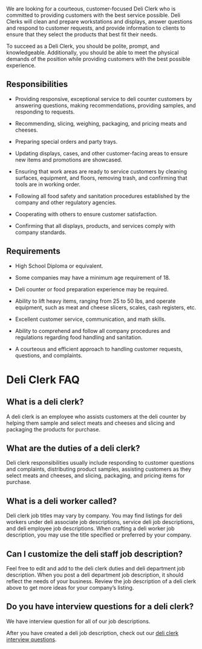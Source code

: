 We are looking for a courteous, customer-focused Deli Clerk who is committed to providing customers with the best service possible. Deli Clerks will clean and prepare workstations and displays, answer questions and respond to customer requests, and provide information to clients to ensure that they select the products that best fit their needs.

To succeed as a Deli Clerk, you should be polite, prompt, and knowledgeable. Additionally, you should be able to meet the physical demands of the position while providing customers with the best possible experience.

## Responsibilities

* Providing responsive, exceptional service to deli counter customers by answering questions, making recommendations, providing samples, and responding to requests.

* Recommending, slicing, weighing, packaging, and pricing meats and cheeses.

* Preparing special orders and party trays.

* Updating displays, cases, and other customer-facing areas to ensure new items and promotions are showcased.

* Ensuring that work areas are ready to service customers by cleaning surfaces, equipment, and floors, removing trash, and confirming that tools are in working order.

* Following all food safety and sanitation procedures established by the company and other regulatory agencies.

* Cooperating with others to ensure customer satisfaction.

* Confirming that all displays, products, and services comply with company standards.

## Requirements

* High School Diploma or equivalent.

* Some companies may have a minimum age requirement of 18.

* Deli counter or food preparation experience may be required.

* Ability to lift heavy items, ranging from 25 to 50 lbs, and operate equipment, such as meat and cheese slicers, scales, cash registers, etc.

* Excellent customer service, communication, and math skills.

* Ability to comprehend and follow all company procedures and regulations regarding food handling and sanitation.

* A courteous and efficient approach to handling customer requests, questions, and complaints.
# Deli Clerk FAQ

## What is a deli clerk?

A deli clerk is an employee who assists customers at the deli counter by helping them sample and select meats and cheeses and slicing and packaging the products for purchase.

## What are the duties of a deli clerk?

Deli clerk responsibilities usually include responding to customer questions and complaints, distributing product samples, assisting customers as they select meats and cheeses, and slicing, packaging, and pricing items for purchase.

## What is a deli worker called?

Deli clerk job titles may vary by company. You may find listings for deli workers under deli associate job descriptions, service deli job descriptions, and deli employee job descriptions. When crafting a deli worker job description, you may use the title specified or preferred by your company.

## Can I customize the deli staff job description?

Feel free to edit and add to the deli clerk duties and deli department job description. When you post a deli department job description, it should reflect the needs of your business. Review the job description of a deli clerk above to get more ideas for your company’s listing.

## Do you have interview questions for a deli clerk?

We have interview question for all of our job descriptions.

After you have created a deli job description, check out our <a
href="https://www.betterteam.com/deli-clerk-interview-questions">deli clerk interview questions</a>.

